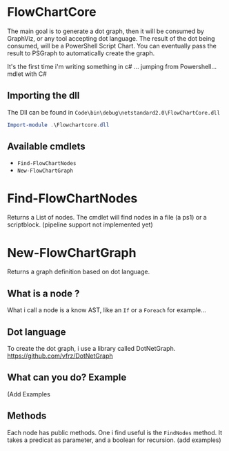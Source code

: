 # FlowChartCore
The main goal is to generate a dot graph, then it will be consumed by GraphViz, or any tool accepting dot language.
The result of the dot being consumed, will be a PowerShell Script Chart.
You can eventually pass the result to PSGraph to automatically create the graph.

It's the first time i'm writing something in c# ... jumping from Powershell...
mdlet with C#

## Importing the dll
The Dll can be found in ``Code\bin\debug\netstandard2.0\FlowChartCore.dll``
``` powershell
Import-module .\Flowchartcore.dll
```

## Available cmdlets
- ``Find-FlowChartNodes``
- ``New-FlowChartGraph``

# Find-FlowChartNodes
Returns a List of nodes.
The cmdlet will find nodes in a file (a ps1) or a scriptblock.
(pipeline support not implemented yet)

# New-FlowChartGraph
Returns a graph definition based on dot language.


## What is a node ?
What i call a node is a know AST, like an ``If`` or a ``Foreach`` for example...

## Dot language
To create the dot graph, i use a library called DotNetGraph. https://github.com/vfrz/DotNetGraph

## What can you do? Example
(Add Examples

## Methods
Each node has public methods. One i find useful is the ``FindNodes`` method. It takes a predicat as parameter, and a boolean for recursion.
(add examples)